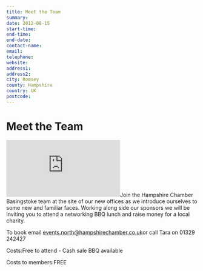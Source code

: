 ```yaml
---
title: Meet the Team
summary: 
date: 2012-08-15
start-time: 
end-time: 
end-date: 
contact-name: 
email: 
telephone: 
website: 
address1: 
address2: 
city: Romsey
county: Hampshire
country: UK
postcode: 
---
```

# Meet the Team

![Office Logo](http://www.hampshirechamber.co.uk/scale_img.php?pic=Absolutely%20Offices%20small_280212.jpg&max=150&folder=pics)Join the Hampshire Chamber Basingstoke team at the site of our new offices as we introduce ourselves to some new and familiar faces. Working along side our sponsors we will be inviting you to attend a networking BBQ lunch and raise money for a local charity.

To book email [events.north@hampshirechamber.co.uk](mailto:events.north@hampshirechamber.co.uk)or call Tara on 01329 242427

Costs:Free to attend - Cash sale BBQ available

Costs to members:FREE

